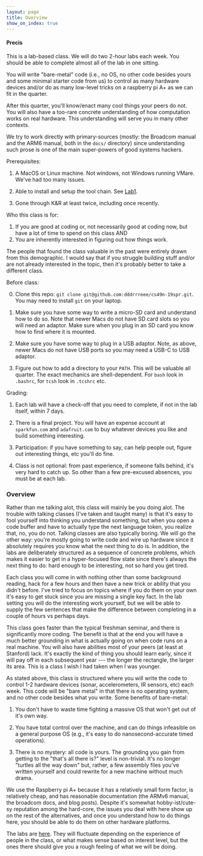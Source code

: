 ```yaml
---
layout: page
title: Overview
show_on_index: true
---
```


#### Precis

This is a lab-based class.  We will do two 2-hour labs each week.
You should be able to complete almost all of the lab in one sitting.

You will write "bare-metal" code  (i.e., no OS, no other code besides
yours and some minimal starter code from us) to control as many hardware
devices and/or do as many low-level tricks on a raspberry pi A+ as we
can fit in the quarter.

After this quarter, you'll know/enact many cool things your peers do not.
You will also have a too-rare concrete understanding of how computation
works on real hardware.   This understanding will serve you in many
other contexts.

We try to work directly with primary-sources (mostly: the Broadcom manual
and the ARM6 manual, both in the `docs/` directory) since understanding
such prose is one of the main super-powers of good systems hackers.

Prerequisites:
   1. A MacOS or Linux machine.  Not windows, not Windows running VMare.
      We've had too many issues.

   2. Able to install and setup the tool chain.  See [Lab1](labs/lab1/README.md).

   3. Gone through K&R at least twice, including once recently.

Who this class is for:
   1. If you are good at coding or, not necessarily good at coding now, but have a lot
      of time to spend on this class AND
   2. You are inherently interested in figuring out how things work.

The people that found the class valuable in the past were entirely drawn
from this demographic.  I would say that if you struggle building stuff
and/or are not already interested in the topic, then it's probably better
to take a different class.

Before class:

   0. Clone this repo: `git clone git@github.com:dddrrreee/cs49n-19spr.git`.
   You may need to install `git` on your laptop.

   1. Make sure you have some way to write a micro-SD card and understand
   how to do so.  Note that newer Macs do not have SD card slots so you
   will need an adaptor.  Make sure when you plug in an SD card you know
   how to find where it is mounted. 

   2. Make sure you have some way to plug in a USB adaptor.   Note,
   as above, newer Macs do not have USB ports so you may need a USB-C
   to USB adaptor.

   3. Figure out how to add a directory to your `PATH`.  This will
   be valuable all quarter. The exact mechanics are shell-dependent.
   For `bash` look in `.bashrc`, for `tcsh` look in `.tcshrc` etc.

Grading:

   1. Each lab will have a check-off that you need to complete, if not
   in the lab itself, within 7 days.

   2. There is a final project.  You will have an expense account at
   `sparkfun.com` and `adafruit.com` to buy whatever devices you like
   and build something interesting.

   3. Participation: if you have something to say, can help people out,
   figure out interesting things, etc you'll do fine.

   4. Class is not optional: from past experience, if someone falls
   behind, it's very hard to catch up.  So other than a few pre-excused
   absences, you must be at each lab.

### Overview

Rather than me talking alot, this class will mainly be you doing alot.
The trouble with talking classes (I've taken and taught many) is that
it's easy to fool yourself into thinking you understand something,
but when you open a code buffer and have to actually type the next
language token, you realize that, no, you do not.  Talking classes are
also typically boring.  We will go the other way: you're mostly going to
write code and wire up hardware since it absolutely requires you know
what the next thing to do is.  In addition, the labs are deliberately
structured as a sequence of concrete problems, which makes it easier to
get in a hyper-focused flow state since there's always the next thing
to do: hard enough to be interesting, not so hard you get tired.

Each class you will come in with nothing other than some background
reading, hack for a few hours and then have a new trick or ability
that you didn't before.  I've tried to focus on topics where if you do
them on your own it's easy to get stuck since you are missing a single
key fact.  In the lab setting you will do the interesting work yourself,
but we will be able to supply the few sentences that make the difference
between completing in a couple of hours vs perhaps days.

This class goes faster than the typical freshman seminar, and there is
significantly more coding.  The benefit is that at the end you will
have a much better grounding in what is actually going on when code
runs on a real machine.  You will also have abilities most of your peers
(at least at Stanford) lack.  It's exactly the kind of thing you should
learn early, since it will pay off in each subsequent year --- the longer
the rectangle, the larger its area.  This is a class I wish I had taken
when I was younger.

As stated above, this class is structured where you will write the code
to control 1-2 hardware devices (sonar, accelerometers, IR sensors, etc)
each week.  This code will be "bare metal" in that there is no operating
system, and no other code besides what you write.  Some benefits of
bare-metal:

   1. You don't have to waste time fighting a massive OS that won't get
    out of it's own way.

   2. You have total control over the machine, and can do things
   infeasible on a general purpose OS (e.g., it's easy to do
   nanosecond-accurate timed operations).

   3. There is no mystery: all code is yours.   The grounding you gain
   from getting to the "that's all there is?" level is non-trivial.
   It's no longer "turtles all the way down" but, rather, a few assembly
   files you've written yourself and could rewrite for a new machine
   without much drama.

We use the Raspberry pi A+ because it has a relatively small form
factor, is relatively cheap, and has reasonable documentation (the
ARMv6 manual, the broadcom docs, and blog posts).  Despite it's somewhat
hobby-ist/cute-sy reputation among the hard-core, the issues you deal with
here show up on the rest of the alternatives, and once you understand
how to do things here, you should be able to do them on other hardware
platforms.

The labs are [here](labs/README.md).  They will fluctuate depending
on the experience of people in the class, or what makes sense based on
interest level, but the ones there should give you a rough feeling of
what we will be doing.
